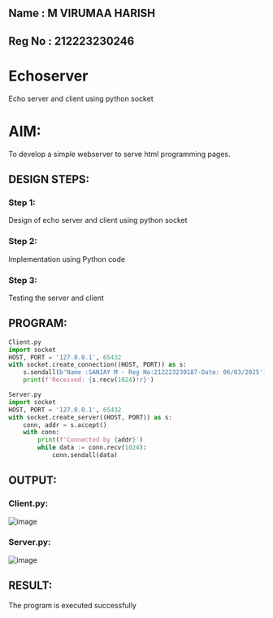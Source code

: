 ## Name   : M VIRUMAA HARISH
## Reg No : 212223230246

# Echoserver
Echo server and client using python socket

# AIM:

To develop a simple webserver to serve html programming pages.

## DESIGN STEPS:

### Step 1:

Design of echo server and client using python socket

### Step 2:

Implementation using Python code

### Step 3:

Testing the server and client 

## PROGRAM:

```python
Client.py
import socket
HOST, PORT = '127.0.0.1', 65432
with socket.create_connection((HOST, PORT)) as s:
    s.sendall(b'Name :SANJAY M - Reg No:212223230187-Date: 06/03/2025')
    print(f'Received: {s.recv(1024)!r}')
```

```python
Server.py
import socket
HOST, PORT = '127.0.0.1', 65432
with socket.create_server((HOST, PORT)) as s:
    conn, addr = s.accept()
    with conn:
        print(f'Connected by {addr}')
        while data := conn.recv(1024):
            conn.sendall(data)
```

## OUTPUT:
### Client.py:
![image](https://github.com/user-attachments/assets/43558a9b-c230-4952-831e-ed2a13618117)

### Server.py:
![image](https://github.com/user-attachments/assets/d6ac9149-f1ea-4806-8ac4-c1ad7fe471b5)



## RESULT:
The program is executed successfully
